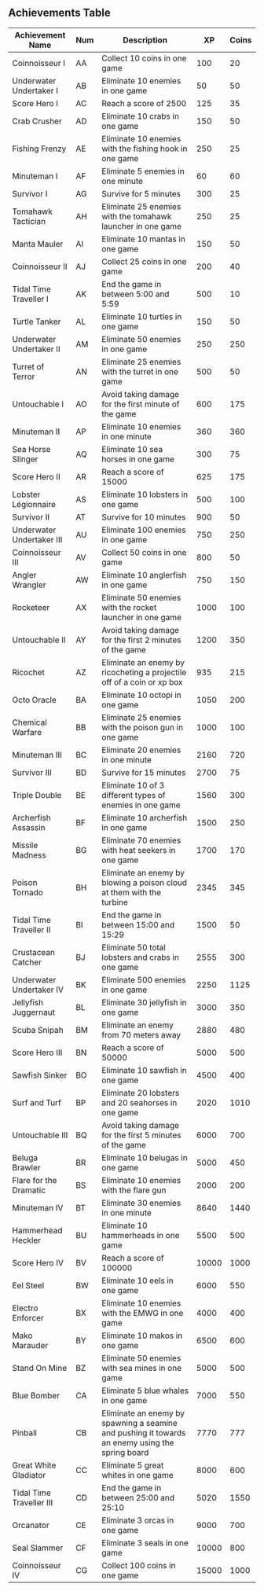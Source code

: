 ## Achievements Table

| Achievement Name        | Num    | Description                                                              | XP   | Coins |
|-------------------------|--------|--------------------------------------------------------------------------|------|-------|
| Coinnoisseur I           | AA     | Collect 10 coins in one game                                              | 100  | 20    |
| Underwater Undertaker I  | AB     | Eliminate 10 enemies in one game                                          | 50   | 50    |
| Score Hero I             | AC     | Reach a score of 2500                                                     | 125  | 35    |
| Crab Crusher             | AD     | Eliminate 10 crabs in one game                                            | 150  | 50    |
| Fishing Frenzy           | AE     | Eliminate 10 enemies with the fishing hook in one game                    | 250  | 25    |
| Minuteman I              | AF     | Eliminate 5 enemies in one minute                                         | 60   | 60    |
| Survivor I               | AG     | Survive for 5 minutes                                                     | 300  | 25    |
| Tomahawk Tactician       | AH     | Eliminate 25 enemies with the tomahawk launcher in one game               | 250  | 25    |
| Manta Mauler             | AI     | Eliminate 10 mantas in one game                                           | 150  | 50    |
| Coinnoisseur II          | AJ     | Collect 25 coins in one game                                              | 200  | 40    |
| Tidal Time Traveller I   | AK     | End the game in between 5:00 and 5:59                                     | 500  | 10    |
| Turtle Tanker            | AL     | Eliminate 10 turtles in one game                                          | 150  | 50    |
| Underwater Undertaker II | AM     | Eliminate 50 enemies in one game                                          | 250  | 250   |
| Turret of Terror         | AN     | Eliminate 25 enemies with the turret in one game                          | 500  | 50    |
| Untouchable I            | AO     | Avoid taking damage for the first minute of the game                      | 600  | 175   |
| Minuteman II             | AP     | Eliminate 10 enemies in one minute                                        | 360  | 360   |
| Sea Horse Slinger        | AQ     | Eliminate 10 sea horses in one game                                       | 300  | 75    |
| Score Hero II            | AR     | Reach a score of 15000                                                    | 625  | 175   |
| Lobster Légionnaire      | AS     | Eliminate 10 lobsters in one game                                         | 500  | 100   |
| Survivor II              | AT     | Survive for 10 minutes                                                    | 900  | 50    |
| Underwater Undertaker III| AU     | Eliminate 100 enemies in one game                                         | 750  | 250   |
| Coinnoisseur III         | AV     | Collect 50 coins in one game                                              | 800  | 50    |
| Angler Wrangler          | AW     | Eliminate 10 anglerfish in one game                                       | 750  | 150   |
| Rocketeer                | AX     | Eliminate 50 enemies with the rocket launcher in one game                 | 1000 | 100   |
| Untouchable II           | AY     | Avoid taking damage for the first 2 minutes of the game                   | 1200 | 350   |
| Ricochet                 | AZ     | Eliminate an enemy by ricocheting a projectile off of a coin or xp box     | 935  | 215   |
| Octo Oracle              | BA     | Eliminate 10 octopi in one game                                           | 1050 | 200   |
| Chemical Warfare         | BB     | Eliminate 25 enemies with the poison gun in one game                      | 1000 | 100   |
| Minuteman III            | BC     | Eliminate 20 enemies in one minute                                        | 2160 | 720   |
| Survivor III             | BD     | Survive for 15 minutes                                                    | 2700 | 75    |
| Triple Double            | BE     | Eliminate 10 of 3 different types of enemies in one game                  | 1560 | 300   |
| Archerfish Assassin      | BF     | Eliminate 10 archerfish in one game                                       | 1500 | 250   |
| Missile Madness          | BG     | Eliminate 70 enemies with heat seekers in one game                        | 1700 | 170   |
| Poison Tornado           | BH     | Eliminate an enemy by blowing a poison cloud at them with the turbine      | 2345 | 345   |
| Tidal Time Traveller II  | BI     | End the game in between 15:00 and 15:29                                   | 1500 | 50    |
| Crustacean Catcher       | BJ     | Eliminate 50 total lobsters and crabs in one game                         | 2555 | 300   |
| Underwater Undertaker IV | BK     | Eliminate 500 enemies in one game                                         | 2250 | 1125  |
| Jellyfish Juggernaut     | BL     | Eliminate 30 jellyfish in one game                                        | 3000 | 350   |
| Scuba Snipah             | BM     | Eliminate an enemy from 70 meters away                                    | 2880 | 480   |
| Score Hero III           | BN     | Reach a score of 50000                                                    | 5000 | 500   |
| Sawfish Sinker           | BO     | Eliminate 10 sawfish in one game                                          | 4500 | 400   |
| Surf and Turf            | BP     | Eliminate 20 lobsters and 20 seahorses in one game                        | 2020 | 1010  |
| Untouchable III          | BQ     | Avoid taking damage for the first 5 minutes of the game                   | 6000 | 700   |
| Beluga Brawler           | BR     | Eliminate 10 belugas in one game                                          | 5000 | 450   |
| Flare for the Dramatic   | BS     | Eliminate 10 enemies with the flare gun                                   | 2000 | 200   |
| Minuteman IV             | BT     | Eliminate 30 enemies in one minute                                        | 8640 | 1440  |
| Hammerhead Heckler       | BU     | Eliminate 10 hammerheads in one game                                      | 5500 | 500   |
| Score Hero IV            | BV     | Reach a score of 100000                                                   | 10000| 1000  |
| Eel Steel                | BW     | Eliminate 10 eels in one game                                             | 6000 | 550   |
| Electro Enforcer         | BX     | Eliminate 10 enemies with the EMWG in one game                            | 4000 | 400   |
| Mako Marauder            | BY     | Eliminate 10 makos in one game                                            | 6500 | 600   |
| Stand On Mine            | BZ     | Eliminate 50 enemies with sea mines in one game                           | 5000 | 500   |
| Blue Bomber              | CA     | Eliminate 5 blue whales in one game                                       | 7000 | 550   |
| Pinball                  | CB     | Eliminate an enemy by spawning a seamine and pushing it towards an enemy using the spring board | 7770 | 777   |
| Great White Gladiator    | CC     | Eliminate 5 great whites in one game                                      | 8000 | 600   |
| Tidal Time Traveller III | CD     | End the game in between 25:00 and 25:10                                   | 5020 | 1550  |
| Orcanator                | CE     | Eliminate 3 orcas in one game                                             | 9000 | 700   |
| Seal Slammer             | CF     | Eliminate 3 seals in one game                                             | 10000| 800   |
| Coinnoisseur IV          | CG     | Collect 100 coins in one game                                             | 15000| 1000  |
